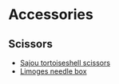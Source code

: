 # Accessories


## Scissors
* [Sajou tortoiseshell scissors](https://needlepoint.com/collections/scissors/products/sajou-tortoiseshell-style-french-embroidery-scissors-with-flowers)
* [Limoges needle box](https://www.ebay.com/itm/LIMOGES-EXIMIOUS-GREEN-GOLD-FISHNET-PATTERN-PIN-BOX-NEEDLE-ETUI-SCISSORS/124353044137?hash=item1cf404dea9:g:-z0AAOSw~AVYogJ-)
